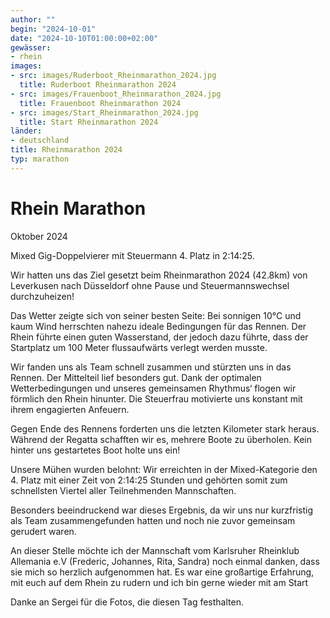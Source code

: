 ```yaml
---
author: ""
begin: "2024-10-01"
date: "2024-10-10T01:00:00+02:00"
gewässer:
- rhein
images:
- src: images/Ruderboot_Rheinmarathon_2024.jpg
  title: Ruderboot Rheinmarathon 2024
- src: images/Frauenboot_Rheinmarathon_2024.jpg
  title: Frauenboot Rheinmarathon 2024
- src: images/Start_Rheinmarathon_2024.jpg
  title: Start Rheinmarathon 2024
länder:
- deutschland
title: Rheinmarathon 2024
typ: marathon
---
```



# Rhein Marathon


Oktober 2024

Mixed Gig-Doppelvierer mit Steuermann 4. Platz in 2:14:25.

Wir hatten uns das Ziel gesetzt beim Rheinmarathon 2024 (42.8km) von Leverkusen nach Düsseldorf ohne Pause und Steuermannswechsel durchzuheizen!

Das Wetter zeigte sich von seiner besten Seite: Bei sonnigen 10°C und kaum Wind herrschten nahezu ideale Bedingungen für das Rennen. Der Rhein führte einen guten Wasserstand, der jedoch dazu führte, dass der Startplatz um 100 Meter flussaufwärts verlegt werden musste.

Wir fanden uns als Team schnell zusammen und stürzten uns in das Rennen. Der Mittelteil lief besonders gut. Dank der optimalen Wetterbedingungen und unseres gemeinsamen Rhythmus‘ flogen wir förmlich den Rhein hinunter. Die Steuerfrau motivierte uns konstant mit ihrem engagierten Anfeuern.

Gegen Ende des Rennens forderten uns die letzten Kilometer stark heraus. Während der Regatta schafften wir es, mehrere Boote zu überholen. Kein hinter uns gestartetes Boot holte uns ein!

Unsere Mühen wurden belohnt: Wir erreichten in der Mixed-Kategorie den 4. Platz mit einer Zeit von 2:14:25 Stunden und gehörten somit zum schnellsten Viertel aller Teilnehmenden Mannschaften.

Besonders beeindruckend war dieses Ergebnis, da wir uns nur kurzfristig als Team zusammengefunden hatten und noch nie zuvor gemeinsam gerudert waren.

An dieser Stelle möchte ich der Mannschaft vom Karlsruher Rheinklub Allemania e.V (Frederic, Johannes, Rita, Sandra) noch einmal danken, dass sie mich so herzlich aufgenommen hat. Es war eine großartige Erfahrung, mit euch auf dem Rhein zu rudern und ich bin gerne wieder mit am Start

Danke an Sergei für die Fotos, die diesen Tag festhalten.

